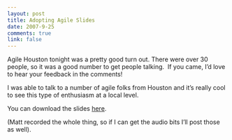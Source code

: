 ```yaml
--- 
layout: post
title: Adopting Agile Slides
date: 2007-9-25
comments: true
link: false
---
```

<p>Agile Houston tonight was a pretty good turn out. There were over 30 people, so it was a good number to get people talking.&nbsp; If you came, I&rsquo;d love to hear your feedback in the comments!</p><p>I was able to talk to a number of agile folks from Houston and it&rsquo;s really cool to see this type of enthusiasm at a local level.</p><p>You can download the slides <a href="http://www.flux88.com/uploads/adopting-agile.zip" target="_blank">here</a>.</p><p>(Matt recorded the whole thing, so if I can get the audio bits I&rsquo;ll post those as well).</p>
